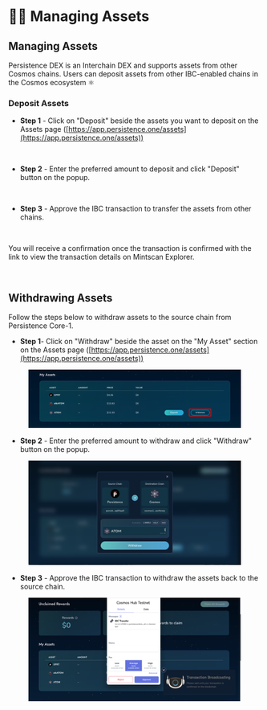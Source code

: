 # 👨‍💼 Managing Assets

## Managing Assets

Persistence DEX is an Interchain DEX and supports assets from other Cosmos chains. Users can deposit assets from other IBC-enabled chains in the Cosmos ecosystem ⚛️​

### Deposit Assets <a href="#deposit-assets" id="deposit-assets"></a>

* **Step 1** - Click on "Deposit" beside the assets you want to deposit on the Assets page ([https://app.persistence.one/assets](https://app.persistence.one/assets))

<figure><img src="https://files.gitbook.com/v0/b/gitbook-x-prod.appspot.com/o/spaces%2F9LsBCKFqnrfW4Kl6Y0k0%2Fuploads%2FO8q7pBMIqb2IQgfFDVoj%2FDeposit.png?alt=media&#x26;token=b65e2734-d1a1-4378-af0a-2a26478a1580" alt=""><figcaption></figcaption></figure>

* **Step 2** - Enter the preferred amount to deposit and click "Deposit" button on the popup.

<figure><img src="https://files.gitbook.com/v0/b/gitbook-x-prod.appspot.com/o/spaces%2F9LsBCKFqnrfW4Kl6Y0k0%2Fuploads%2FwVnDSd3YcBVMaqjF3O4u%2FBond.png?alt=media&#x26;token=3c0521da-93ad-48aa-95dc-fa8f4c75965b" alt=""><figcaption></figcaption></figure>

* **Step 3** - Approve the IBC transaction to transfer the assets from other chains.

<figure><img src="https://files.gitbook.com/v0/b/gitbook-x-prod.appspot.com/o/spaces%2F9LsBCKFqnrfW4Kl6Y0k0%2Fuploads%2FHRmNDJ5xjjMwLBu482Ce%2FScreenshot%202023-03-26%20at%204.01.17%20PM.png?alt=media&#x26;token=1234be44-436d-48f5-8b95-e8b9bad18bf4" alt=""><figcaption></figcaption></figure>

You will receive a confirmation once the transaction is confirmed with the link to view the transaction details on Mintscan Explorer.

<figure><img src="https://docs.dexter.zone/~gitbook/image?url=https%3A%2F%2F2753824657-files.gitbook.io%2F%7E%2Ffiles%2Fv0%2Fb%2Fgitbook-x-prod.appspot.com%2Fo%2Fspaces%252F9LsBCKFqnrfW4Kl6Y0k0%252Fuploads%252FJXpLkNg3r6LsvzwnaG33%252FScreenshot%25202023-03-26%2520at%25204.02.05%2520PM.png%3Falt%3Dmedia%26token%3D304433b7-1934-45e8-9e18-d853043cdbc6&#x26;width=768&#x26;dpr=4&#x26;quality=100&#x26;sign=bda53e68ff0f673a8e9452aa16da2e4fc9118a6a97bccdcd9d6d1a60408d28e0" alt=""><figcaption></figcaption></figure>

## Withdrawing Assets

Follow the steps below to withdraw assets to the source chain from Persistence Core-1.

* **Step 1**- Click on "Withdraw" beside the asset on the "My Asset" section on the Assets page ([https://app.persistence.one/assets](https://app.persistence.one/assets))

<figure><img src="../../../.gitbook/assets/Withdraw.png" alt=""><figcaption></figcaption></figure>

* **Step 2** - Enter the preferred amount to withdraw and click "Withdraw" button on the popup.

<figure><img src="../../../.gitbook/assets/Screenshot 2023-03-26 at 4.36.43 PM.png" alt=""><figcaption></figcaption></figure>

* **Step 3** - Approve the IBC transaction to withdraw the assets back to the source chain.

<figure><img src="../../../.gitbook/assets/Screenshot 2023-03-26 at 4.01.17 PM.png" alt=""><figcaption></figcaption></figure>
